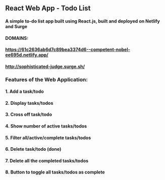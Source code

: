 ## React Web App - Todo List
#### A simple to-do list app built using React.js, built and deployed on Netlify and Surge 
#### DOMAINS:
#### https://61c2636ab6d7c89bea3374d6--competent-nobel-ee695d.netlify.app/
#### http://sophisticated-judge.surge.sh/ 


### Features of the Web Application:
#### 1. Add a task/todo
#### 2. Display tasks/todos 
#### 3. Cross off task/todo 
#### 4. Show number of active tasks/todos
#### 5. Filter all/active/complete tasks/todos
#### 6. Delete task/todo (done)
#### 7. Delete all the completed tasks/todos
#### 8. Button to toggle all tasks/todos as complete  
